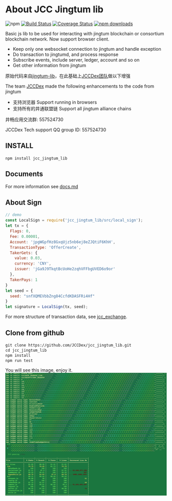 # About JCC Jingtum lib

![npm](https://img.shields.io/npm/v/jcc_jingtum_lib.svg)
[![Build Status](https://travis-ci.com/JCCDex/jcc_jingtum_lib.svg?branch=master)](https://travis-ci.com/JCCDex/jcc_jingtum_lib)
[![Coverage Status](https://coveralls.io/repos/github/JCCDex/jcc_jingtum_lib/badge.svg?branch=master)](https://coveralls.io/github/JCCDex/jcc_jingtum_lib?branch=master)
[![npm downloads](https://img.shields.io/npm/dm/jcc_jingtum_lib.svg)](http://npm-stat.com/charts.html?package=jcc_jingtum_lib)

Basic js lib to be used for interacting with jingtum blockchain or consortium blockchain network. Now support browser client.

- Keep only one websocket connection to jingtum and handle exception
- Do transaction to jingtumd, and process response
- Subscribe events, include server, ledger, account and so on
- Get other information from jingtum

原始代码来自[jingtum-lib](https://www.npmjs.com/package/jingtum-lib)，在此基础上[JCCDex团队](https://github.com/JCCDex)做以下增强

The team [JCCDex](https://github.com/JCCDex) made the following enhancements to the code from jingtum

- 支持浏览器 Support running in browsers
- 支持所有的井通联盟链 Support all jingtum alliance chains

井畅应用交流群: 557524730

JCCDex Tech support QQ group ID: 557524730

## INSTALL

```shell
npm install jcc_jingtum_lib
```

## Documents

For more information see [docs.md](https://github.com/JCCDex/jcc_jingtum_lib/blob/master/docs.md)

## About Sign

```javascript
// demo
const LocalSign = require('jcc_jingtum_lib/src/local_sign');
let tx = {
  Flags: 0,
  Fee: 0.00001,
  Account: 'jpgWGpfHz8GxqUjz5nb6ej8eZJQtiF6KhH',
  TransactionType: 'OfferCreate',
  TakerGets: {
    value: 0.03,
    currency: 'CNY',
    issuer: 'jGa9J9TkqtBcUoHe2zqhVFFbgUVED6o9or'
  },
  TakerPays: 1
}
let seed = {
  seed: "snfXQMEVbbZng84CcfdKDASFRi4Hf"
}
let signature = LocalSign(tx, seed);
```

For more structure of transaction data, see [jcc_exchange](https://github.com/JCCDex/jcc_exchange/blob/master/src/tx.js).

## Clone from github

```shell
git clone https://github.com/JCCDex/jcc_jingtum_lib.git
cd jcc_jingtum_lib
npm install
npm run test
```

You will see this image, enjoy it.
![Test Screenshot](screenshot.png)